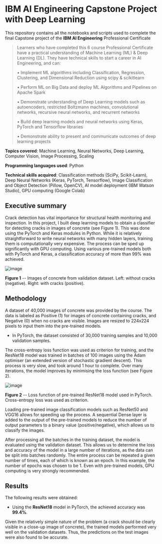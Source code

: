 # IBM AI Engineering Capstone Project with Deep Learning

This repository contains all the notebooks and scripts used to complete the final Capstone project of the **IBM AI Engineering** Professional Certificate

> Learners who have completed this 6 course Professional Certificate have a practical understanding of Machine Learning (ML) & Deep Learning (DL). They have technical skills to start a career in AI Engineering, and can:
>
> • Implement ML algorithms including Classification, Regression, Clustering, and Dimensional Reduction using scipy & scikitlearn
> 
> • Perform ML on Big Data and deploy ML Algorithms and Pipelines on Apache Spark
> 
> • Demonstrate understanding of Deep Learning models such as autoencoders, restricted Boltzmann machines, convolutional networks, recursive neural networks, and recurrent networks
> 
> • Build deep learning models and neural networks using Keras, PyTorch and Tensorflow libraries
> 
> • Demonstrate ability to present and communicate outcomes of deep learning projects
> 

**Topics covered**: Machine Learning, Neural Networks, Deep Learning, Computer Vision, Image Processing, Scaling

**Programming languages used**: Python

**Technical skills acquired**: Classification methods (SciPy, Scikit-Learn), Deep Neural Networks (Keras, PyTorch, Tensorflow), Image Classification and Object Detection (Pillow, OpenCV), AI model deployment (IBM Watson Studio), GPU computing (Google Colab)


## Executive summary

Crack detection has vital importance for structural health monitoring and inspection.
In this project, I built deep learning models to obtain a classifier for detecting cracks in images of concrete (see Figure 1).
This was done using the PyTorch and Keras modules in Python.
While it is relatively straightforward to write neural networks with many hidden layers, training them is computationally very expensive.
The process can be sped up significantly with GPU computing.
Using various pre-trained models both with PyTorch and Keras, a classification accuracy of more than 99% was achieved.

![image](https://github.com/mnirkko/deeplearning/assets/6942556/4df2c4ff-7564-4d7c-a431-c9325dd85509)

**Figure 1** -- Images of concrete from validation dataset. Left: without cracks (negative). Right: with cracks (positive).

## Methodology

A dataset of 40,000 images of concrete was provided by the course.
The data is labeled as Positive (1) for images of concrete containing cracks, and Negative (0) when no cracks are visible.
Images are resized to 224x224 pixels to input them into the pre-trained models.

* In PyTorch, the dataset consisted of 30,000 training samples and 10,000 validation samples.


The cross-entropy loss function was used as criterion for training, and the ResNet18 model was trained in batches of 100 images using the Adam optimiser (an extended version of stochastic gradient descent).
This process is very slow, and took around 1 hour to complete.
Over many iterations, the model improves by minimising the loss function (see Figure 2).

![image](https://github.com/mnirkko/deeplearning/assets/6942556/ce184df5-3a2b-40f8-84c2-fd86541525ab)

**Figure 2** -- Loss function of pre-trained ResNet18 model used in PyTorch. Cross-entropy loss was used as criterion.

Loading pre-trained image classification models such as ResNet50 and VGG16 allows for speeding up the process.
A sequential Dense layer is added to the output of the pre-trained models to reduce the number of output parameters to a binary value (positive/negative), which allows us to classify the images.

After processing all the batches in the training dataset, the model is evaluated using the validation dataset.
This allows us to determine the loss and accuracy of the model in a large number of iterations, as the data can be split into batches randomly.
The entire process can be repeated a given number of times, each of which is known as an epoch.
In this example, the number of epochs was chosen to be 1.
Even with pre-trained models, GPU computing is very strongly recommended.

## Results

The following results were obtained:
* Using the **ResNet18** model in PyTorch, the achieved accuracy  was **99.4%**.

Given the relatively simple nature of the problem (a crack should be clearly visible in a close-up image of concrete), the trained models performed very well on the validation datasets.
Thus, the predictions on the test images were also found to be accurate.
